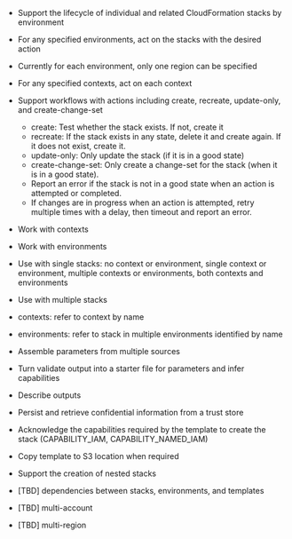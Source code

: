 - Support the lifecycle of individual and related CloudFormation stacks by environment
- For any specified environments, act on the stacks with the desired action
- Currently for each environment, only one region can be specified
- For any specified contexts, act on each context
- Support workflows with actions including create, recreate, update-only, and create-change-set

  - create: Test whether the stack exists. If not, create it
  - recreate: If the stack exists in any state, delete it and create again. If it does not exist, create it. 
  - update-only: Only update the stack (if it is in a good state)
  - create-change-set: Only create a change-set for the stack (when it is in a good state).   
  - Report an error if the stack is not in a good state when an action is attempted or completed.
  - If changes are in progress when an action is attempted, retry multiple times with a delay, then timeout and report an error.

- Work with contexts
- Work with environments
- Use with single stacks: no context or environment, single context or environment, multiple contexts or environments, both contexts and environments
- Use with multiple stacks
- contexts: refer to context by name
- environments: refer to stack in multiple environments identified by name
- Assemble parameters from multiple sources
- Turn validate output into a starter file for parameters and infer capabilities
- Describe outputs
- Persist and retrieve confidential information from a trust store
- Acknowledge the capabilities required by the template to create the stack (CAPABILITY_IAM, CAPABILITY_NAMED_IAM)
- Copy template to S3 location when required
- Support the creation of nested stacks
- [TBD] dependencies between stacks, environments, and templates
- [TBD] multi-account
- [TBD] multi-region
